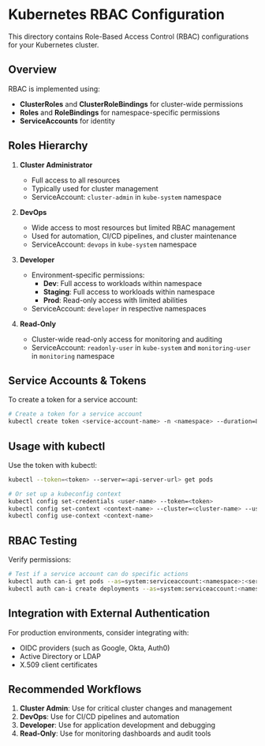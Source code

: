 # Kubernetes RBAC Configuration

This directory contains Role-Based Access Control (RBAC) configurations for your Kubernetes cluster.

## Overview

RBAC is implemented using:
- **ClusterRoles** and **ClusterRoleBindings** for cluster-wide permissions
- **Roles** and **RoleBindings** for namespace-specific permissions
- **ServiceAccounts** for identity

## Roles Hierarchy

1. **Cluster Administrator**
   - Full access to all resources
   - Typically used for cluster management
   - ServiceAccount: `cluster-admin` in `kube-system` namespace

2. **DevOps**
   - Wide access to most resources but limited RBAC management
   - Used for automation, CI/CD pipelines, and cluster maintenance
   - ServiceAccount: `devops` in `kube-system` namespace

3. **Developer**
   - Environment-specific permissions:
     - **Dev**: Full access to workloads within namespace
     - **Staging**: Full access to workloads within namespace
     - **Prod**: Read-only access with limited abilities
   - ServiceAccount: `developer` in respective namespaces

4. **Read-Only**
   - Cluster-wide read-only access for monitoring and auditing
   - ServiceAccount: `readonly-user` in `kube-system` and `monitoring-user` in `monitoring` namespace

## Service Accounts & Tokens

To create a token for a service account:

```bash
# Create a token for a service account
kubectl create token <service-account-name> -n <namespace> --duration=8760h
```

## Usage with kubectl

Use the token with kubectl:

```bash
kubectl --token=<token> --server=<api-server-url> get pods

# Or set up a kubeconfig context
kubectl config set-credentials <user-name> --token=<token>
kubectl config set-context <context-name> --cluster=<cluster-name> --user=<user-name>
kubectl config use-context <context-name>
```

## RBAC Testing

Verify permissions:

```bash
# Test if a service account can do specific actions
kubectl auth can-i get pods --as=system:serviceaccount:<namespace>:<service-account> -n <namespace>
kubectl auth can-i create deployments --as=system:serviceaccount:<namespace>:<service-account> -n <namespace>
```

## Integration with External Authentication

For production environments, consider integrating with:
- OIDC providers (such as Google, Okta, Auth0)
- Active Directory or LDAP
- X.509 client certificates

## Recommended Workflows

1. **Cluster Admin**: Use for critical cluster changes and management
2. **DevOps**: Use for CI/CD pipelines and automation
3. **Developer**: Use for application development and debugging
4. **Read-Only**: Use for monitoring dashboards and audit tools 